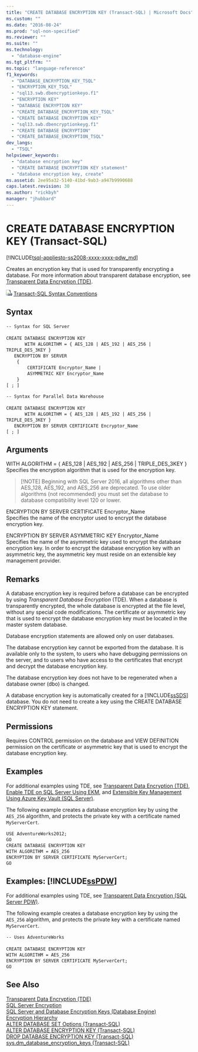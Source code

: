 ```yaml
---
title: "CREATE DATABASE ENCRYPTION KEY (Transact-SQL) | Microsoft Docs"
ms.custom: ""
ms.date: "2016-08-24"
ms.prod: "sql-non-specified"
ms.reviewer: ""
ms.suite: ""
ms.technology: 
  - "database-engine"
ms.tgt_pltfrm: ""
ms.topic: "language-reference"
f1_keywords: 
  - "DATABASE_ENCRYPTION_KEY_TSQL"
  - "ENCRYPTION_KEY_TSQL"
  - "sql13.swb.dbencryptionkeyo.f1"
  - "ENCRYPTION KEY"
  - "DATABASE ENCRYPTION KEY"
  - "CREATE_DATABASE_ENCRYPTION_KEY_TSQL"
  - "CREATE DATABASE ENCRYPTION KEY"
  - "sql13.swb.dbencryptionkeyg.f1"
  - "CREATE DATABASE ENCRYPTION"
  - "CREATE_DATABASE_ENCRYPTION_TSQL"
dev_langs: 
  - "TSQL"
helpviewer_keywords: 
  - "database encryption key"
  - "CREATE DATABASE ENCRYPTION KEY statement"
  - "database encryption key, create"
ms.assetid: 2ee95a32-5140-41bd-9ab3-a947b9990688
caps.latest.revision: 30
ms.author: "rickbyh"
manager: "jhubbard"
---
```

# CREATE DATABASE ENCRYPTION KEY (Transact-SQL)
[!INCLUDE[tsql-appliesto-ss2008-xxxx-xxxx-pdw_md](../../relational-databases/reference/system-catalog-views/includes/tsql-appliesto-ss2008-xxxx-xxxx-pdw-md.md)]

 Creates an encryption key that is used for transparently encrypting a database. For more information about transparent database encryption, see [Transparent Data Encryption &#40;TDE&#41;](../../relational-databases/security/encryption/transparent-data-encryption-tde.md).  
  
![Topic link icon](../../a9notintoc/media/topic-link.gif "Topic link icon") [Transact-SQL Syntax Conventions](../../t-sql/language-elements/transact-sql-syntax-conventions-transact-sql.md)  
  
## Syntax  
  
```  
-- Syntax for SQL Server  

CREATE DATABASE ENCRYPTION KEY  
       WITH ALGORITHM = { AES_128 | AES_192 | AES_256 | TRIPLE_DES_3KEY }  
   ENCRYPTION BY SERVER   
    {  
        CERTIFICATE Encryptor_Name |  
        ASYMMETRIC KEY Encryptor_Name  
    }  
[ ; ]  
```  
  
```  
-- Syntax for Parallel Data Warehouse  

CREATE DATABASE ENCRYPTION KEY  
       WITH ALGORITHM = { AES_128 | AES_192 | AES_256 | TRIPLE_DES_3KEY }  
   ENCRYPTION BY SERVER CERTIFICATE Encryptor_Name   
[ ; ]  
```  
  
## Arguments  
WITH ALGORITHM = { AES_128 | AES_192 | AES_256 | TRIPLE_DES_3KEY  }  
Specifies the encryption algorithm that is used for the encryption key.   
>  [!NOTE]
>    Beginning with SQL Server 2016, all algorithms other than AES_128, AES_192, and AES_256 are deprecated. 
  To use older algorithms (not recommended) you must set the database to database compatibility level 120 or lower.  
  
ENCRYPTION BY SERVER CERTIFICATE Encryptor_Name  
Specifies the name of the encryptor used to encrypt the database encryption key.  
  
ENCRYPTION BY SERVER ASYMMETRIC KEY Encryptor_Name  
Specifies the name of the asymmetric key used to encrypt the database encryption key. In order to encrypt the database encryption key with an asymmetric key, the asymmetric key must reside on an extensible key management provider.  
  
## Remarks  
A database encryption key is required before a database can be encrypted by using *Transparent Database Encryption* (TDE). When a database is transparently encrypted, the whole database is encrypted at the file level, without any special code modifications. The certificate or asymmetric key that is used to encrypt the database encryption key must be located in the master system database.  
  
Database encryption statements are allowed only on user databases.  
  
The database encryption key cannot be exported from the database. It is available only to the system, to users who have debugging permissions on the server, and to users who have access to the certificates that encrypt and decrypt the database encryption key.  
  
The database encryption key does not have to be regenerated when a database owner (dbo) is changed.  
  
A database encryption key is automatically created for a [!INCLUDE[ssSDS](../../a9retired/includes/sssds-md.md)] database. You do not need to create a key using the CREATE DATABASE ENCRYPTION KEY statement.  
  
## Permissions  
Requires CONTROL permission on the database and VIEW DEFINITION permission on the certificate or asymmetric key that is used to encrypt the database encryption key.  
  
## Examples  
For additional examples using TDE, see [Transparent Data Encryption &#40;TDE&#41;](../../relational-databases/security/encryption/transparent-data-encryption-tde.md), [Enable TDE on SQL Server Using EKM](../../relational-databases/security/encryption/enable-tde-on-sql-server-using-ekm.md), and [Extensible Key Management Using Azure Key Vault &#40;SQL Server&#41;](../../relational-databases/security/encryption/extensible-key-management-using-azure-key-vault-sql-server.md).  
  
The following example creates a database encryption key by using the `AES_256` algorithm, and protects the private key with a certificate named `MyServerCert`.  
  
```  
USE AdventureWorks2012;  
GO  
CREATE DATABASE ENCRYPTION KEY  
WITH ALGORITHM = AES_256  
ENCRYPTION BY SERVER CERTIFICATE MyServerCert;  
GO  
```  
  
## Examples: [!INCLUDE[ssPDW](../../a9notintoc/includes/sspdw-md.md)]  
For additional examples using TDE, see [Transparent Data Encryption (SQL Server PDW)](http://msdn.microsoft.com/en-us/b82ad21d-09dd-43dd-8fab-bcf2c8c3ac6d).  
  
The following example creates a database encryption key by using the `AES_256` algorithm, and protects the private key with a certificate named `MyServerCert`.  
  
```  
-- Uses AdventureWorks  
  
CREATE DATABASE ENCRYPTION KEY  
WITH ALGORITHM = AES_256  
ENCRYPTION BY SERVER CERTIFICATE MyServerCert;  
GO  
```  
  
## See Also  
[Transparent Data Encryption &#40;TDE&#41;](../../relational-databases/security/encryption/transparent-data-encryption-tde.md)   
[SQL Server Encryption](../../relational-databases/security/encryption/sql-server-encryption.md)   
[SQL Server and Database Encryption Keys &#40;Database Engine&#41;](../../relational-databases/security/encryption/sql-server-and-database-encryption-keys-database-engine.md)   
[Encryption Hierarchy](../../relational-databases/security/encryption/encryption-hierarchy.md)   
[ALTER DATABASE SET Options &#40;Transact-SQL&#41;](../../t-sql/statements/alter-database-transact-sql-set-options.md)   
[ALTER DATABASE ENCRYPTION KEY &#40;Transact-SQL&#41;](../../t-sql/statements/alter-database-encryption-key-transact-sql.md)   
[DROP DATABASE ENCRYPTION KEY &#40;Transact-SQL&#41;](../../t-sql/statements/drop-database-encryption-key-transact-sql.md)   
[sys.dm_database_encryption_keys &#40;Transact-SQL&#41;](../../relational-databases/reference/system-dynamic-management-views/sys.dm-database-encryption-keys-transact-sql.md)  
    